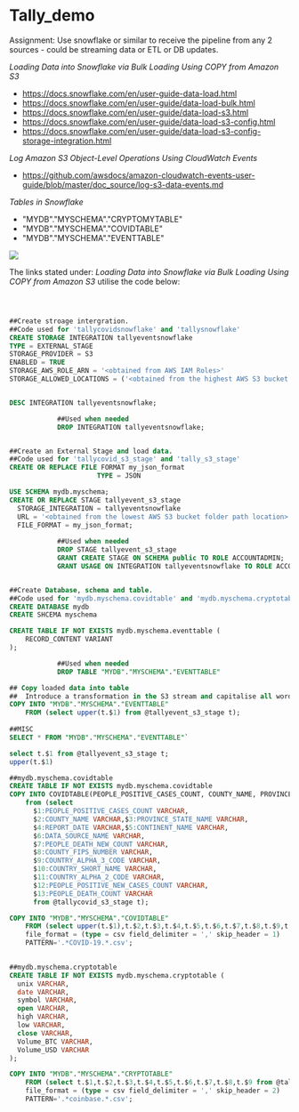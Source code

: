 # Tally_demo


Assignment: Use snowflake or similar to receive the pipeline from any 2 sources - could be streaming data or ETL or DB updates. 

*Loading Data into Snowflake via Bulk Loading Using COPY from Amazon S3*

- https://docs.snowflake.com/en/user-guide-data-load.html
- https://docs.snowflake.com/en/user-guide/data-load-bulk.html
- https://docs.snowflake.com/en/user-guide/data-load-s3.html
- https://docs.snowflake.com/en/user-guide/data-load-s3-config.html
- https://docs.snowflake.com/en/user-guide/data-load-s3-config-storage-integration.html

*Log Amazon S3 Object-Level Operations Using CloudWatch Events*

- https://github.com/awsdocs/amazon-cloudwatch-events-user-guide/blob/master/doc_source/log-s3-data-events.md

*Tables in Snowflake*

- "MYDB"."MYSCHEMA"."CRYPTOMYTABLE" 
- "MYDB"."MYSCHEMA"."COVIDTABLE" 
- "MYDB"."MYSCHEMA"."EVENTTABLE"



![](C:\Users\esemugabi\Documents\tally-demo.png)

The links stated under: *Loading Data into Snowflake via Bulk Loading Using COPY from Amazon S3* utilise the code below:  

 

```sql



##Create stroage intergration. 
##Code used for 'tallycovidsnowflake' and 'tallysnowflake'
CREATE STORAGE INTEGRATION tallyeventsnowflake
TYPE = EXTERNAL_STAGE
STORAGE_PROVIDER = S3
ENABLED = TRUE
STORAGE_AWS_ROLE_ARN = '<obtained from AWS IAM Roles>'
STORAGE_ALLOWED_LOCATIONS = ('<obtained from the highest AWS S3 bucket folder path location>', '<obtained from AWS S3 bucket folder path location>')


DESC INTEGRATION tallyeventsnowflake;

            ##Used when needed
            DROP INTEGRATION tallyeventsnowflake;


##Create an External Stage and load data. 
##Code used for 'tallycovid_s3_stage' and 'tally_s3_stage'
CREATE OR REPLACE FILE FORMAT my_json_format
                      TYPE = JSON

USE SCHEMA mydb.myschema;
CREATE OR REPLACE STAGE tallyevent_s3_stage
  STORAGE_INTEGRATION = tallyeventsnowflake
  URL = '<obtained from the lowest AWS S3 bucket folder path location>'
  FILE_FORMAT = my_json_format;
  
            ##Used when needed
            DROP STAGE tallyevent_s3_stage
            GRANT CREATE STAGE ON SCHEMA public TO ROLE ACCOUNTADMIN;
			GRANT USAGE ON INTEGRATION tallyeventsnowflake TO ROLE ACCOUNTADMIN;


##Create Database, schema and table. 
##Code used for 'mydb.myschema.covidtable' and 'mydb.myschema.cryptotable'
CREATE DATABASE mydb
CREATE SHCEMA myschema

CREATE TABLE IF NOT EXISTS mydb.myschema.eventtable (
    RECORD_CONTENT VARIANT
);

            ##Used when needed
            DROP TABLE "MYDB"."MYSCHEMA"."EVENTTABLE"

## Copy loaded data into table
##  Introduce a transformation in the S3 stream and capitalise all words in that stream    
COPY INTO "MYDB"."MYSCHEMA"."EVENTTABLE"
    FROM (select upper(t.$1) from @tallyevent_s3_stage t);
   
##MISC
SELECT * FROM "MYDB"."MYSCHEMA"."EVENTTABLE"`

select t.$1 from @tallyevent_s3_stage t;
upper(t.$1)

##mydb.myschema.covidtable
CREATE TABLE IF NOT EXISTS mydb.myschema.covidtable
COPY INTO COVIDTABLE(PEOPLE_POSITIVE_CASES_COUNT, COUNTY_NAME, PROVINCE_STATE_NAME, REPORT_DATE, CONTINENT_NAME, DATA_SOURCE_NAME, PEOPLE_DEATH_NEW_COUNT, COUNTY_FIPS_NUMBER, COUNTRY_ALPHA_3_CODE, COUNTRY_SHORT_NAME, COUNTRY_ALPHA_2_CODE, PEOPLE_POSITIVE_NEW_CASES_COUNT, PEOPLE_DEATH_COUNT)
    from (select 
      $1:PEOPLE_POSITIVE_CASES_COUNT VARCHAR,
      $2:COUNTY_NAME VARCHAR,$3:PROVINCE_STATE_NAME VARCHAR,
      $4:REPORT_DATE VARCHAR,$5:CONTINENT_NAME VARCHAR,
      $6:DATA_SOURCE_NAME VARCHAR,
      $7:PEOPLE_DEATH_NEW_COUNT VARCHAR,
      $8:COUNTY_FIPS_NUMBER VARCHAR,
      $9:COUNTRY_ALPHA_3_CODE VARCHAR,
      $10:COUNTRY_SHORT_NAME VARCHAR,
      $11:COUNTRY_ALPHA_2_CODE VARCHAR,
      $12:PEOPLE_POSITIVE_NEW_CASES_COUNT VARCHAR,
      $13:PEOPLE_DEATH_COUNT VARCHAR 
      from @tallycovid_s3_stage t);

COPY INTO "MYDB"."MYSCHEMA"."COVIDTABLE"
    FROM (select upper(t.$1),t.$2,t.$3,t.$4,t.$5,t.$6,t.$7,t.$8,t.$9,t.$10,t.$11,t.$12,t.$13 from @tallycovid_s3_stage t)
    file_format = (type = csv field_delimiter = ',' skip_header = 1)
    PATTERN='.*COVID-19.*.csv';
    

##mydb.myschema.cryptotable
CREATE TABLE IF NOT EXISTS mydb.myschema.cryptotable (
  unix VARCHAR,
  date VARCHAR,	
  symbol VARCHAR,	
  open VARCHAR,	
  high VARCHAR,	
  low VARCHAR,	
  close VARCHAR,
  Volume_BTC VARCHAR,
  Volume_USD VARCHAR
);

COPY INTO "MYDB"."MYSCHEMA"."CRYPTOTABLE"
    FROM (select t.$1,t.$2,t.$3,t.$4,t.$5,t.$6,t.$7,t.$8,t.$9 from @tally_s3_stage t)
    file_format = (type = csv field_delimiter = ',' skip_header = 2)
    PATTERN='.*coinbase.*.csv';

```

